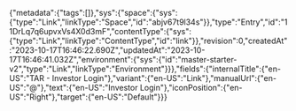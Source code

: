 {"metadata":{"tags":[]},"sys":{"space":{"sys":{"type":"Link","linkType":"Space","id":"abjv67t9l34s"}},"type":"Entry","id":"11DrLq7q6upvxVs4X0d3mF","contentType":{"sys":{"type":"Link","linkType":"ContentType","id":"link"}},"revision":0,"createdAt":"2023-10-17T16:46:22.690Z","updatedAt":"2023-10-17T16:46:41.032Z","environment":{"sys":{"id":"master-starter-v2","type":"Link","linkType":"Environment"}}},"fields":{"internalTitle":{"en-US":"TAR - Investor Login"},"variant":{"en-US":"Link"},"manualUrl":{"en-US":"@"},"text":{"en-US":"Investor Login"},"iconPosition":{"en-US":"Right"},"target":{"en-US":"Default"}}}